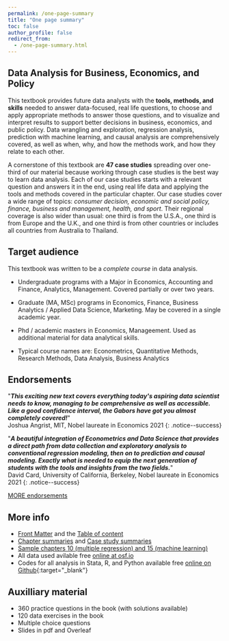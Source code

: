 ```yaml
---
permalink: /one-page-summary
title: "One page summary"
toc: false
author_profile: false
redirect_from:
  - /one-page-summary.html
---
```



## Data Analysis for Business, Economics, and Policy
This textbook provides future data analysts with the **tools, methods, and skills** needed to answer data-focused, real life questions, to choose and apply appropriate methods to answer those questions, and to visualize and interpret results to support better decisions in business, economics, and public policy. Data wrangling and exploration, regression analysis, prediction with machine learning, and causal analysis are comprehensively covered, as well as when, why, and how the methods work, and how they relate to each other. 

A cornerstone of this textbook are **47 case studies** spreading over one-third of our material because working through case studies is the best way to learn data analysis. Each of our case studies starts with a relevant question and answers it in the end, using real life data and applying the tools and methods covered in the particular chapter.  Our case studies cover a wide range of topics: *consumer decision, economic and social policy, finance, business and management, health, and sport*. Their regional coverage is also wider than usual: one third is from the U.S.A., one third is from Europe and the U.K., and one third is from other countries or includes all countries from Australia to Thailand.

## Target audience

This textbook was written to be a *complete course* in data analysis. 
* Undergraduate programs with a Major in Economics, Accounting and Finance, Analytics, Management. Covered partially or over two years. 
* Graduate (MA, MSc) programs in Economics, Finance, Business Analytics / Applied Data Science, Marketing. May be covered in a single academic year. 
* Phd / academic masters in Economics, Manageement. Used as additional material for data analytical skills. 

* Typical course names are: Econometrics, Quantitative Methods, Research Methods, Data Analysis, Business Analytics
 
## Endorsements

"***This exciting new text covers everything today's aspiring data scientist needs to know, managing to be comprehensive as well as accessible.  Like a good confidence interval, the Gabors have got you almost completely covered!***"  
Joshua Angrist, MIT, Nobel laureate in Economics 2021
{: .notice--success}


"***A beautiful integration of Econometrics and Data Science that provides a direct path from data collection and exploratory analysis to conventional regression modeling, then on to prediction and causal modeling. Exactly what is needed to equip the next generation of students with the tools and insights from the two fields.***"  
David Card, University of California, Berkeley,  Nobel laureate in Economics 2021
{: .notice--success}

[MORE endorsements](endorsements)

## More info
* [Front Matter](https://assets.cambridge.org/97811084/83018/frontmatter/9781108483018_frontmatter.pdf) and the [Table of content](https://assets.cambridge.org/97811084/83018/toc/9781108483018_toc.pdf)    
* [Chapter summaries](/chapters/) and [Case study summaries](/casestudies/)
* [Sample chapters 10 (multiple regression) and 15 (machine learning)](https://www.book2look.com/vbook.aspx?id=9781108483018)   
* All data used avilable free [online at osf.io]((https://osf.io/7epdj/))
* Codes for all analysis in Stata, R, and Python available free [online on Github](https://github.com/gabors-data-analysis/da_case_studies){:target="_blank"} 

## Auxilliary material
* 360 practice questions in the book (with solutions available)
* 120 data exercises in the book
* Multiple choice questions
* Slides in pdf and Overleaf 


